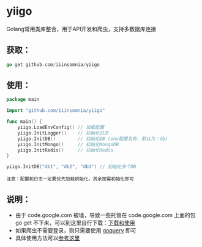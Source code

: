 # yiigo
Golang常用类库整合，用于API开发和爬虫，支持多数据库连接

## 获取：

```go
go get github.com/iiinsomnia/yiigo
```

## 使用：

```go
package main

import "github.com/iiinsomnia/yiigo"

func main() {
    yiigo.LoadEnvConfig() // 加载配置
    yiigo.InitLogger()    // 初始化日志
    yiigo.InitDB()        // 初始化DB (env配置名称，默认为：db)
    yiigo.InitMongo()     // 初始化MongoDB
    yiigo.InitRedis()     // 初始化Redis
}
```

```go
yiigo.InitDB("db1", "db2", "db3") // 初始化多个DB
```

```
注意：配置和日志一定要优先加载初始化，其余按需初始化即可
```

## 说明：
* 由于 code.google.com 被墙，导致一些托管在 code.google.com 上面的包 go get 不下来，可以到这里自行下载：[下载和使用](http://www.golangtc.com/download/package)
* 如果爬虫不需要登录，则只需要使用 [goquery](https://github.com/PuerkitoBio/goquery) 即可
* 具体使用方法可以[参考这里](https://github.com/IIInsomnia/yiigo-example)